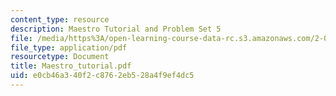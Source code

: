 ```yaml
---
content_type: resource
description: Maestro Tutorial and Problem Set 5
file: /media/https%3A/open-learning-course-data-rc.s3.amazonaws.com/2-082-ship-structural-analysis-design-13-122-spring-2003/e0cb46a340f2c8762eb528a4f9ef4dc5_Maestro_tutorial.pdf
file_type: application/pdf
resourcetype: Document
title: Maestro_tutorial.pdf
uid: e0cb46a3-40f2-c876-2eb5-28a4f9ef4dc5
---
```

